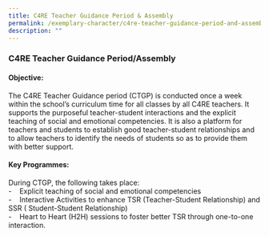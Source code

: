 ```yaml
---
title: C4RE Teacher Guidance Period & Assembly
permalink: /exemplary-character/c4re-teacher-guidance-period-and-assembly/
description: ""
---
```

### **C4RE Teacher Guidance Period/Assembly**
#### **Objective:**
The C4RE Teacher Guidance period (CTGP) is conducted once a week within the school’s curriculum time for all classes by all C4RE teachers. It supports the purposeful teacher-student interactions and the explicit teaching of social and emotional competencies. It is also a platform for teachers and students to establish good teacher-student relationships and to allow teachers to identify the needs of students so as to provide them with better support.

#### **Key Programmes:**
During CTGP, the following takes place:<br>
\-    Explicit teaching of social and emotional competencies <br>
\-    Interactive Activities to enhance TSR (Teacher-Student Relationship) and SSR ( Student-Student Relationship)<br>
\-    Heart to Heart (H2H) sessions to foster better TSR through one-to-one interaction.<br>
